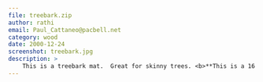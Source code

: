 ```yaml
---
file: treebark.zip
author: rathi
email: Paul_Cattaneo@pacbell.net
category: wood
date: 2000-12-24
screenshot: treebark.jpg
description: >
    This is a treebark mat.  Great for skinny trees. <b>**This is a 16 bit mat**</b>
---
```

